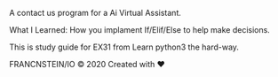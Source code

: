 
A contact us program for a Ai Virtual Assistant.

What I Learned: How you implament If/Elif/Else to help make decisions.

This is study guide  for EX31 from Learn python3 the hard-way. 


FRANCNSTEIN/IO © 2020 Created with ❤
